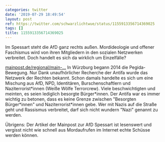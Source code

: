 ```yaml
---
categories: twitter
date: '2019-07-29 18:49:54'
layout: post
ref: https://twitter.com/schwarzlichtwue/status/1155913356714369025
tags: []
title: 1155913356714369025
---
```

Im Spessart steht die AfD ganz rechts außen. Mordideologie und offener Faschismus wird von ihren Mitgliedern in den sozialen Netzwerken verbreitet. Doch handelt es sich da wirklich um Einzelfälle?

[mainpost.de/regional/main-…](https://www.mainpost.de/regional/main-spessart/Rechtsextreme-Umtriebe-in-der-AfD-Main-Spessart;art776,10285898?fbclid=IwAR216bfEHi_xiQyF4hAbtHhhHNllq8KVoqx-X8y6Xd6SJ31EDhuouiAaOm8) 
In Würzburg begann 2014 die Pegida-Bewegung. Nur Dank unaufhörlicher Recherche der Antifa wurde das Netzwerk der Rechten bekannt. Schon damals handelte es sich um eine Mischung aus AfD, NPD, Identitären, Burschenschaftlern und Naziterrorist\*innen (Weiße Wölfe Terrorcrew). 
Viele beschwichtigten und meinten, es seien lediglich besorgte Bürger\*innen. Der Antifa war es immer wichtig zu betonen, dass es keine Grenze zwischen "Besorgten Bürger\*innen" und Naziterrorist\*innen gebe. 
Wer mit Nazis auf die Straße geht und Rassismus verbreitet, darf sich nicht wundern "Nazi" genannt zu werden.



Übrigens: Der Artikel der Mainpost zur AfD Spessart ist lesenswert und vergisst nicht wie schnell aus Mordaufrufen im Internet echte Schüsse werden können. 